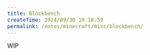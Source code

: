 ```yaml
---
title: Blockbench
createTime: 2024/09/30 19:18:59
permalink: /notes/minecraft/misc/blockbench/
---
```


WIP
